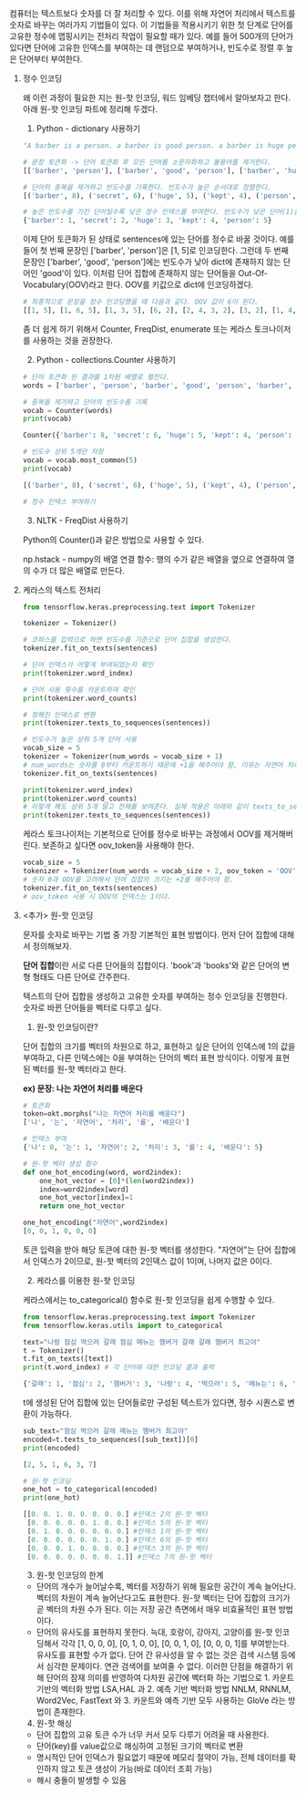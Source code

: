 컴퓨터는 텍스트보다 숫자를 더 잘 처리할 수 있다. 이를 위해 자연어 처리에서 텍스트를 숫자로 바꾸는 여러가지 기법들이 있다. 이 기법들을 적용시키기 위한 첫 단계로 단어를 고유한 정수에 맵핑시키는 전처리 작업이 필요할 때가 있다. 예를 들어 500개의 단어가 있다면 단어에 고유한 인덱스를 부여하는 데 랜덤으로 부여하거나, 빈도수로 정렬 후 높은 단어부터 부여한다.

1. 정수 인코딩

   왜 이런 과정이 필요한 지는 원-핫 인코딩, 워드 임베딩 챕터에서 알아보자고 한다. 아래 원-핫 인코딩 파트에 정리해 두겠다.

   1) Python - dictionary 사용하기

   ```python
   "A barber is a person. a barber is good person. a barber is huge person. he Knew A Secret! The Secret He Kept is huge secret. ..."
   
   # 문장 토큰화 -> 단어 토큰화 후 모든 단어를 소문자화하고 불용어를 제거한다.
   [['barber', 'person'], ['barber', 'good', 'person'], ['barber', 'huge', 'person'], ['knew', 'secret'], ['secret', 'kept', 'huge', 'secret'] ... ]
   
   # 단어의 중복을 제거하고 빈도수를 기록한다. 빈도수가 높은 순서대로 정렬한다.
   [('barber', 8), ('secret', 6), ('huge', 5), ('kept', 4), ('person', 3),  ...]
   
   # 높은 빈도수를 가진 단어일수록 낮은 정수 인덱스를 부여한다. 빈도수가 낮은 단어(1)를 제외시킨다. 빈도수가 낮은 단어는 자연어 처리에서 의미를 가지지 않을 가능성이 높기 때문이다. 빈도수가 높은 상위 5개 단어만 사용해볼 것이다. 
   {'barber': 1, 'secret': 2, 'huge': 3, 'kept': 4, 'person': 5}
   ```

   이제 단어 토큰화가 된 상태로 sentences에 있는 단어를 정수로 바꿀 것이다. 예를 들어 첫 번째 문장인 ['barber', 'person']은 [1, 5]로 인코딩한다. 그런데 두 번째 문장인 ['barber', 'good', 'person']에는 빈도수가 낮아 dict에 존재하지 않는 단어인 'good'이 있다. 이처럼 단어 집합에 존재하지 않는 단어들을 Out-Of-Vocabulary(OOV)라고 한다. OOV를 키값으로 dict에 인코딩하겠다.

   ```python
   # 최종적으로 문장을 정수 인코딩했을 때 다음과 같다. OOV 값이 6이 된다.
   [[1, 5], [1, 6, 5], [1, 3, 5], [6, 2], [2, 4, 3, 2], [3, 2], [1, 4, 6], [1, 4, 6], [1, 4, 2], [6, 6, 3, 2, 6, 1, 6], [1, 6, 3, 6]]
   ```

   좀 더 쉽게 하기 위해서 Counter, FreqDist, enumerate 또는 케라스 토크나이저를 사용하는 것을 권장한다.

   2) Python - collections.Counter 사용하기

   ```python
   # 단어 토큰화 된 결과를 1차원 배열로 펼친다.
   words = ['barber', 'person', 'barber', 'good', 'person', 'barber', 'huge', 'person', 'knew', 'secret', ...]
   
   # 중복을 제거하고 단어의 빈도수를 기록
   vocab = Counter(words)
   print(vocab)
   
   Counter({'barber': 8, 'secret': 6, 'huge': 5, 'kept': 4, 'person': 3, 'word': 2, ...})
   
   # 빈도수 상위 5개만 저장
   vocab = vocab.most_common(5)
   print(vocab)
   
   [('barber', 8), ('secret', 6), ('huge', 5), ('kept', 4), ('person', 3)]
   
   # 정수 인덱스 부여하기
   ```

   3) NLTK - FreqDist 사용하기

   Python의 Counter()과 같은 방법으로 사용할 수 있다. 

   np.hstack - numpy의 배열 연결 함수: 행의 수가 같은 배열을 옆으로 연결하여 열의 수가 더 많은 배열로 만든다.

2. 케라스의 텍스트 전처리

   ```python
   from tensorflow.keras.preprocessing.text import Tokenizer
   
   tokenizer = Tokenizer()
   
   # 코퍼스를 입력으로 하면 빈도수를 기준으로 단어 집합을 생성한다.
   tokenizer.fit_on_texts(sentences)
   
   # 단어 인덱스가 어떻게 부여되었는지 확인
   print(tokenizer.word_index)
   
   # 단어 사용 횟수를 카운트하여 확인
   print(tokenizer.word_counts)
   
   # 정해진 인덱스로 변환
   print(tokenizer.texts_to_sequences(sentences))
   
   # 빈도수가 높은 상위 5개 단어 사용
   vocab_size = 5
   tokenizer = Tokenizer(num_words = vocab_size + 1)
   # num_words는 숫자를 0부터 카운트하기 때문에 +1을 해주어야 함, 이유는 자연어 처리에서 패딩이라는 작업 때문
   tokenizer.fit_on_texts(sentences)
   
   print(tokenizer.word_index)
   print(tokenizer.word_counts)
   # 이렇게 해도 상위 5개 말고 전체를 보여준다. 실제 적용은 아래와 같이 texts_to_sequences를 사용해야 한다.
   print(tokenizer.texts_to_sequences(sentences))
   ```

   케라스 토크나이저는 기본적으로 단어를 정수로 바꾸는 과정에서 OOV를 제거해버린다. 보존하고 싶다면 oov_token을 사용해야 한다.

   ```python
   vocab_size = 5
   tokenizer = Tokenizer(num_words = vocab_size + 2, oov_token = 'OOV')
   # 숫자 0과 OOV를 고려해서 단어 집합의 크기는 +2를 해주어야 함.
   tokenizer.fit_on_texts(sentences)
   # oov_token 사용 시 OOV의 인덱스는 1이다.
   ```

3. <추가> 원-핫 인코딩

   문자를 숫자로 바꾸는 기법 중 가장 기본적인 표현 방법이다. 먼저 단어 집합에 대해서 정의해보자. 

   **단어 집합**이란 서로 다른 단어들의 집합이다. 'book'과 'books'와 같은 단어의 변형 형태도 다른 단어로 간주한다. 

   텍스트의 단어 집합을 생성하고 고유한 숫자를 부여하는 정수 인코딩을 진행한다. 숫자로 바뀐 단어들을 벡터로 다루고 싶다.

   1) 원-핫 인코딩이란?

   단어 집합의 크기를 벡터의 차원으로 하고, 표현하고 싶은 단어의 인덱스에 1의 값을 부여하고, 다른 인덱스에는 0을 부여하는 단어의 벡터 표현 방식이다. 이렇게 표현된 벡터를 원-핫 벡터라고 한다.

   **ex) 문장: 나는 자연어 처리를 배운다**

   ```python
   # 토큰화
   token=okt.morphs("나는 자연어 처리를 배운다")
   ['나', '는', '자연어', '처리', '를', '배운다']
   
   # 인덱스 부여
   {'나': 0, '는': 1, '자연어': 2, '처리': 3, '를': 4, '배운다': 5}
   
   # 원-핫 벡터 생성 함수
   def one_hot_encoding(word, word2index):
       one_hot_vector = [0]*(len(word2index))
       index=word2index[word]
       one_hot_vector[index]=1
       return one_hot_vector
   
   one_hot_encoding("자연어",word2index)
   [0, 0, 1, 0, 0, 0]
   ```

   토큰 입력을 받아 해당 토큰에 대한 원-핫 벡터를 생성한다. "자연어"는 단어 집합에서 인덱스가 2이므로, 원-핫 벡터의 2인덱스 값이 1이며, 나머지 값은 0이다.

   2) 케라스를 이용한 원-핫 인코딩

   케라스에서는 to_categorical() 함수로 원-핫 인코딩을 쉽게 수행할 수 있다.

   ```python
   from tensorflow.keras.preprocessing.text import Tokenizer
   from tensorflow.keras.utils import to_categorical
   
   text="나랑 점심 먹으러 갈래 점심 메뉴는 햄버거 갈래 갈래 햄버거 최고야"
   t = Tokenizer()
   t.fit_on_texts([text])
   print(t.word_index) # 각 단어에 대한 인코딩 결과 출력
   
   {'갈래': 1, '점심': 2, '햄버거': 3, '나랑': 4, '먹으러': 5, '메뉴는': 6, '최고야': 7}
   ```

   t에 생성된 단어 집합에 있는 단어들로만 구성된 텍스트가 있다면, 정수 시퀀스로 변환이 가능하다.

   ```python
   sub_text="점심 먹으러 갈래 메뉴는 햄버거 최고야"
   encoded=t.texts_to_sequences([sub_text])[0]
   print(encoded)
   
   [2, 5, 1, 6, 3, 7]
   
   # 원-핫 인코딩
   one_hot = to_categorical(encoded)
   print(one_hot)
   
   [[0. 0. 1. 0. 0. 0. 0. 0.] #인덱스 2의 원-핫 벡터
    [0. 0. 0. 0. 0. 1. 0. 0.] #인덱스 5의 원-핫 벡터
    [0. 1. 0. 0. 0. 0. 0. 0.] #인덱스 1의 원-핫 벡터
    [0. 0. 0. 0. 0. 0. 1. 0.] #인덱스 6의 원-핫 벡터
    [0. 0. 0. 1. 0. 0. 0. 0.] #인덱스 3의 원-핫 벡터
    [0. 0. 0. 0. 0. 0. 0. 1.]] #인덱스 7의 원-핫 벡터
   ```

   3) 원-핫 인코딩의 한계

   - 단어의 개수가 늘어날수록, 벡터를 저장하기 위해 필요한 공간이 계속 늘어난다. 벡터의 차원이 계속 늘어난다고도 표현한다. 원-핫 벡터는 단어 집합의 크기가 곧 벡터의 차원 수가 된다. 이는 저장 공간 측면에서 매우 비효율적인 표현 방법이다.
   - 단어의 유사도를 표현하지 못한다. 늑대, 호랑이, 강아지, 고양이를 원-핫 인코딩해서 각각 [1, 0, 0, 0], [0, 1, 0, 0], [0, 0, 1, 0], [0, 0, 0, 1]를 부여받는다. 유사도를 표현할 수가 없다. 단어 간 유사성을 알 수 없는 것은 검색 시스템 등에서 심각한 문제이다. 연관 검색어를 보여줄 수 없다. 이러한 단점을 해결하기 위해 단어의 잠재 의미를 반영하여 다차원 공간에 벡터화 하는 기법으로 1. 카운트 기반의 벡터화 방법 LSA,HAL 과 2. 예측 기반 벡터화 방법 NNLM, RNNLM, Word2Vec, FastText 와 3. 카운트와 예측 기반 모두 사용하는 GloVe 라는 방법이 존재한다.

   4) 원-핫 해싱

   * 단어 집합의 고유 토큰 수가 너무 커서 모두 다루기 어려울 때 사용한다.
   * 단어(key)를 value값으로 해싱하여 고정된 크기의 벡터로 변환
   * 명시적인 단어 인덱스가 필요없기 때문에 메모리 절약이 가능, 전체 데이터를 확인하지 않고 토큰 생성이 가능(바로 데이터 조회 가능)
   * 해시 충돌이 발생할 수 있음